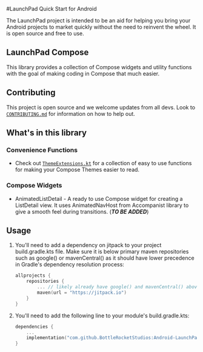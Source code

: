 #LaunchPad Quick Start for Android

The LaunchPad project is intended to be an aid for helping you bring your Android projects to market quickly without the need to reinvent the wheel.  It is open source and free to use.

## LaunchPad Compose
This library provides a collection of Compose widgets and utility functions with the goal of making coding in Compose that much easier.

## Contributing
This project is open source and we welcome updates from all devs.  Look to [`CONTRIBUTING.md`](./CONTRIBUTING.md) for information on how to help out.

## What's in this library
### Convenience Functions
* Check out [`ThemeExtensions.kt`](https://github.com/BottleRocketStudios/Android-LaunchPad-Compose/blob/b1e309bc6cfff82c3f985d055567704772683e1e/launchpad-compose/src/main/java/com/bottlerocketstudios/launchpad/compose/ThemeExtensions.kt) for a collection of easy to use functions for making your Compose Themes easier to read.

### Compose Widgets
* AnimatedListDetail - A ready to use Compose widget for creating a ListDetail view.  It uses AnimatedNavHost from Accompanist library to give a smooth feel during transitions. (___TO BE ADDED___)

## Usage
1. You'll need to add a dependency on jitpack to your project build.gradle.kts file. Make sure it is below primary maven repositories such as google() or mavenCentral() as it should have lower precedence in Gradle's dependency resolution process:

    ```kotlin
    allprojects {
	    repositories {
		    ... // likely already have google() and mavenCentral() above
		    maven(url = "https://jitpack.io")
	    }
    }
    ```
2. You'll need to add the following line to your module's build.gradle.kts:

    ```kotlin
    dependencies {
	    ...
	    implementation("com.github.BottleRocketStudios:Android-LaunchPad-Compose:0.3.0")
    }
    ```